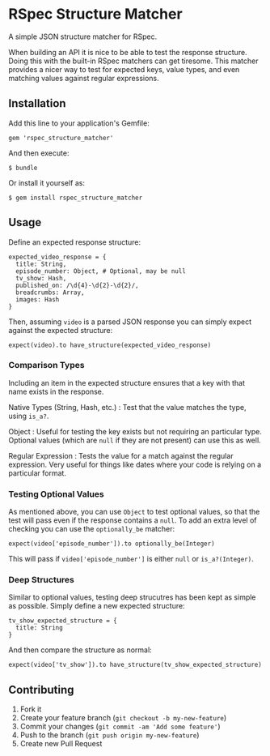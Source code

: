 # RSpec Structure Matcher

A simple JSON structure matcher for RSpec.

When building an API it is nice to be able to test the response structure. Doing this with the built-in RSpec matchers can get tiresome. This matcher provides a nicer way to test for expected keys, value types, and even matching values against regular expressions.

## Installation

Add this line to your application's Gemfile:

    gem 'rspec_structure_matcher'

And then execute:

    $ bundle

Or install it yourself as:

    $ gem install rspec_structure_matcher

## Usage

Define an expected response structure:

    expected_video_response = {
      title: String,
      episode_number: Object, # Optional, may be null
      tv_show: Hash,
      published_on: /\d{4}-\d{2}-\d{2}/,
      breadcrumbs: Array,
      images: Hash
    }

Then, assuming `video` is a parsed JSON response you can simply expect against the expected structure:

    expect(video).to have_structure(expected_video_response)

### Comparison Types

Including an item in the expected structure ensures that a key with that name exists in the response.

Native Types (String, Hash, etc.)
: Test that the value matches the type, using `is_a?`.

Object
: Useful for testing the key exists but not requiring an particular type. Optional values (which are `null` if they are not present) can use this as well.

Regular Expression
: Tests the value for a match against the regular expression. Very useful for things like dates where your code is relying on a particular format.

### Testing Optional Values

As mentioned above, you can use `Object` to test optional values, so that the test will pass even if the response contains a `null`. To add an extra level of checking you can use the `optionally_be` matcher:

    expect(video['episode_number']).to optionally_be(Integer)

This will pass if `video['episode_number']` is either `null` or `is_a?(Integer)`.

### Deep Structures

Similar to optional values, testing deep strucutres has been kept as simple as possible. Simply define a new expected structure:

    tv_show_expected_structure = {
      title: String
    }

And then compare the structure as normal:

    expect(video['tv_show']).to have_structure(tv_show_expected_structure)

## Contributing

1. Fork it
2. Create your feature branch (`git checkout -b my-new-feature`)
3. Commit your changes (`git commit -am 'Add some feature'`)
4. Push to the branch (`git push origin my-new-feature`)
5. Create new Pull Request
